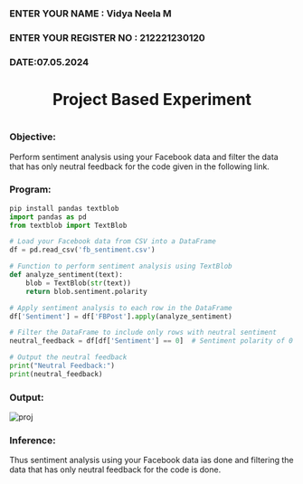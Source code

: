 <H3>ENTER YOUR NAME : Vidya Neela M</H3>
<H3>ENTER YOUR REGISTER NO : 212221230120</H3>
<H3>DATE:07.05.2024</H3>
<H1 Align="center">Project Based Experiment<H1>

### Objective:

Perform sentiment analysis using your Facebook data and filter the data that has only neutral feedback for the code given in the following link.
  
### Program:
```python
pip install pandas textblob
import pandas as pd
from textblob import TextBlob

# Load your Facebook data from CSV into a DataFrame
df = pd.read_csv('fb_sentiment.csv')

# Function to perform sentiment analysis using TextBlob
def analyze_sentiment(text):
    blob = TextBlob(str(text))
    return blob.sentiment.polarity

# Apply sentiment analysis to each row in the DataFrame
df['Sentiment'] = df['FBPost'].apply(analyze_sentiment)

# Filter the DataFrame to include only rows with neutral sentiment
neutral_feedback = df[df['Sentiment'] == 0]  # Sentiment polarity of 0 indicates neutral sentiment

# Output the neutral feedback
print("Neutral Feedback:")
print(neutral_feedback)

```
### Output: 
![proj](https://github.com/vidyaneela/Project-Based-Experiment-AAI/assets/94169318/1dc3906c-4f40-4004-9386-e1c958c85cd8)

### Inference:
Thus sentiment analysis using your Facebook data ias done and filtering the data that has only neutral feedback for the code is done.
